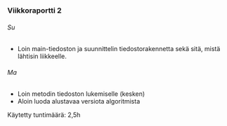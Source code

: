 ### Viikkoraportti 2

###### Su
- Loin main-tiedoston ja suunnittelin tiedostorakennetta sekä sitä, mistä lähtisin liikkeelle.

###### Ma
- Loin metodin tiedoston lukemiselle (kesken)
- Aloin luoda alustavaa versiota algoritmista

Käytetty tuntimäärä: 2,5h